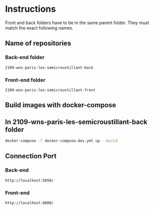 # Instructions

Front and back folders have to be in the same parent folder.
They must match the exact following names.

## Name of repositories

### Back-end folder
`2109-wns-paris-les-semicroustillant-back`

### Front-end folder
`2109-wns-paris-les-semicroustillant-front`

## Build images with docker-compose
## In 2109-wns-paris-les-semicroustillant-back folder
```bash
docker-compose -f docker-compose.dev.yml up --build
```

## Connection Port
### Back-end
`http://localhost:5050/`

### Front-end
`http://localhost:8080/`